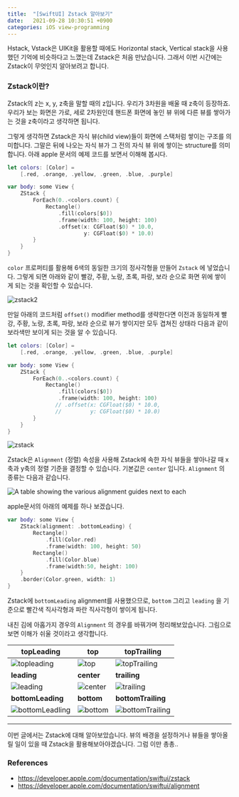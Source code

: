 ```yaml
---
title:  "[SwiftUI] Zstack 알아보기"
date:   2021-09-28 10:30:51 +0900
categories: iOS view-programming
---
```




Hstack, Vstack은 UIKit을 활용할 때에도 Horizontal stack, Vertical stack을 사용했던 기억에 비슷하다고 느꼈는데 Zstack은 처음 만났습니다. 그래서 이번 시간에는 Zstack이 무엇인지 알아보려고 합니다. 



### Zstack이란?

Zstack의 z는 x, y, z축을 말할 때의 z입니다. 우리가 3차원을 배울 때 z축이 등장하죠. 우리가 보는 화면은 가로, 세로 2차원인데 핸드폰 화면에 놓인 뷰 위에 다른 뷰를 쌓아가는 것을 z축이라고 생각하면 됩니다.  

그렇게 생각하면 Zstack은 자식 뷰(child view)들이 화면에 스택처럼 쌓이는 구조를 의미합니다. 그말은 뒤에 나오는 자식 뷰가 그 전의 자식 뷰 위에 쌓이는 structure를 의미합니다. 아래 apple 문서의 예제 코드를 보면서 이해해 봅시다. 

```swift
let colors: [Color] =
    [.red, .orange, .yellow, .green, .blue, .purple]

var body: some View {
    ZStack {
        ForEach(0..<colors.count) {
            Rectangle()
                .fill(colors[$0])
                .frame(width: 100, height: 100)
                .offset(x: CGFloat($0) * 10.0,
                        y: CGFloat($0) * 10.0)
        }
    }
}
```

`color` 프로퍼티를 활용해 6색의 동일한 크기의 정사각형을 만들어 `Zstack` 에 넣었습니다. 그렇게 되면 아래와 같이 빨강, 주황, 노랑, 초록, 파랑, 보라 순으로 화면 위에 쌓이게 되는 것을 확인할 수 있습니다. 

  ![zstack2](https://user-images.githubusercontent.com/72622744/213932041-4bda6f81-26a1-4c67-ac6e-e2c85d2c79e3.jpeg)





만일 아래의 코드처럼 `offset()` modifier method를 생략한다면 이전과 동일하게 빨강, 주황, 노랑, 초록, 파랑, 보라 순으로 뷰가 쌓이지만 모두 겹쳐진 상태라 다음과 같이 보라색만 보이게 되는 것을 알 수 있습니다. 

```swift
let colors: [Color] =
    [.red, .orange, .yellow, .green, .blue, .purple]

var body: some View {
    ZStack {
        ForEach(0..<colors.count) {
            Rectangle()
                .fill(colors[$0])
                .frame(width: 100, height: 100)
               // .offset(x: CGFloat($0) * 10.0,
               //         y: CGFloat($0) * 10.0)
        }
    }
}
```

![zstack](https://user-images.githubusercontent.com/72622744/213931978-c91a2ff3-5ffa-4d51-9670-901e7f095340.jpeg)

Zstack은 `Alignment` (정렬) 속성을 사용해 Zstack에 속한 자식 뷰들을 쌓아나갈 때 x축과 y축의 정렬 기준을 결정할 수 있습니다. 기본값은 `center` 입니다. `Alignment` 의 종류는 다음과 같습니다. 

![A table showing the various alignment guides next to each](https://docs-assets.developer.apple.com/published/51307708283804cafcdfd0395887cc7a/10700/SwiftUI-Alignment-table@2x.png)



apple문서의 아래의 예제를 하나 보겠습니다.

```swift
var body: some View {
    ZStack(alignment: .bottomLeading) {
        Rectangle()
            .fill(Color.red)
            .frame(width: 100, height: 50)
        Rectangle()
            .fill(Color.blue)
            .frame(width:50, height: 100)
    }
    .border(Color.green, width: 1)
}
```



Zstack에  `bottomLeading` alignment를 사용했으므로, `bottom` 그리고 `leading` 을 기준으로 빨간색 직사각형과 파란 직사각형이 쌓이게 됩니다.

내친 김에 아홉가지 경우의 `Alignment` 의 경우를 바꿔가며 정리해보았습니다. 그림으로 보면 이해가 쉬울 것이라고 생각합니다.

| topLeading                                                   | top                                                          | topTrailing                                                  |
| ------------------------------------------------------------ | ------------------------------------------------------------ | ------------------------------------------------------------ |
| ![topleading](https://user-images.githubusercontent.com/72622744/213931737-c390f9f1-bd81-48fd-99e6-edbbeea31cb0.jpeg) | ![top](https://user-images.githubusercontent.com/72622744/213931823-468e0f38-fb3c-455d-a419-1686d27a989f.jpeg) | ![topTrailing](https://user-images.githubusercontent.com/72622744/213931827-ffd2c629-9466-42fd-8731-a1246df00bf0.jpeg) |
| **leading**                                                  | **center**                                                   | **trailing**                                                 |
| ![leading](https://user-images.githubusercontent.com/72622744/213931835-0c08a8b0-fe83-4b24-a0e6-17bf29f477ca.jpeg) | ![center](https://user-images.githubusercontent.com/72622744/213931868-c21dbb4e-d479-483b-9cc0-73e8a3402a25.jpeg) | ![trailing](https://user-images.githubusercontent.com/72622744/213931872-7e19c622-57ff-430f-8eac-35b09498caba.jpeg) |
| **bottomLeading**                                            | **bottom**                                                   | **bottomTrailing**                                           |
| ![bottomLeadling](https://user-images.githubusercontent.com/72622744/213931879-9c7c2f8e-20f5-4328-ad07-eba8b53417cd.jpeg) | ![bottom](https://user-images.githubusercontent.com/72622744/213931881-ada9b121-621e-426c-a936-74f0c8bbdeb9.jpeg) | ![bottomTrailing](https://user-images.githubusercontent.com/72622744/213931887-cb9f5223-a904-4e9c-ba66-52b438d0c381.jpeg) |



---

이번 글에서는 Zstack에 대해 알아보았습니다. 뷰의 배경을 설정하거나 뷰들을 쌓아올릴 일이 있을 때 Zstack을 활용해보아야겠습니다. 그럼 이만 총총..



### References

- https://developer.apple.com/documentation/swiftui/zstack 
- https://developer.apple.com/documentation/swiftui/alignment